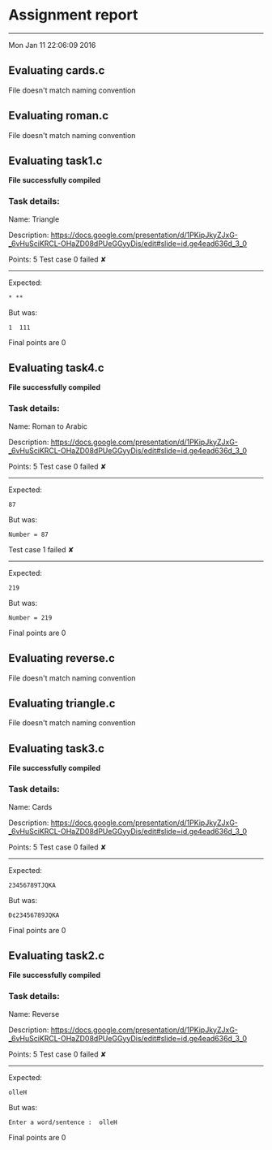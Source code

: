 # Assignment report
---
Mon Jan 11 22:06:09 2016

## Evaluating cards.c

File doesn't match naming convention

## Evaluating roman.c

File doesn't match naming convention

## Evaluating task1.c

**File successfully compiled**

### Task details:

Name: Triangle

Description: https://docs.google.com/presentation/d/1PKipJkyZJxG-_6vHuSciKRCL-OHaZD08dPUeGGyyDis/edit#slide=id.ge4ead636d_3_0

Points: 5
Test case 0 failed ✘ 

---
Expected:
```
* **
```
But was:
```
1  111
```

 Final points are 0
## Evaluating task4.c

**File successfully compiled**

### Task details:

Name: Roman to Arabic

Description: https://docs.google.com/presentation/d/1PKipJkyZJxG-_6vHuSciKRCL-OHaZD08dPUeGGyyDis/edit#slide=id.ge4ead636d_3_0

Points: 5
Test case 0 failed ✘ 

---
Expected:
```
87
```
But was:
```
Number = 87
```
Test case 1 failed ✘ 

---
Expected:
```
219
```
But was:
```
Number = 219
```

 Final points are 0
## Evaluating reverse.c

File doesn't match naming convention

## Evaluating triangle.c

File doesn't match naming convention

## Evaluating task3.c

**File successfully compiled**

### Task details:

Name: Cards

Description: https://docs.google.com/presentation/d/1PKipJkyZJxG-_6vHuSciKRCL-OHaZD08dPUeGGyyDis/edit#slide=id.ge4ead636d_3_0

Points: 5
Test case 0 failed ✘ 

---
Expected:
```
23456789ТJQKA
```
But was:
```
Ð¢23456789JQKA
```

 Final points are 0
## Evaluating task2.c

**File successfully compiled**

### Task details:

Name: Reverse

Description: https://docs.google.com/presentation/d/1PKipJkyZJxG-_6vHuSciKRCL-OHaZD08dPUeGGyyDis/edit#slide=id.ge4ead636d_3_0

Points: 5
Test case 0 failed ✘ 

---
Expected:
```
olleH
```
But was:
```
Enter a word/sentence :  olleH
```

 Final points are 0

